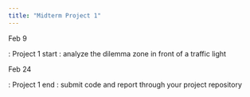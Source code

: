 ```yaml
---
title: "Midterm Project 1"
---
```


Feb 9

: Project 1 start
  : analyze the dilemma zone in front of a traffic light

Feb 24 

: Project 1 end
  : submit code and report through your project repository
